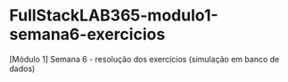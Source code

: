 # FullStackLAB365-modulo1-semana6-exercicios
[Módulo 1] Semana 6 - resolução dos exercícios (simulação em banco de dados)

